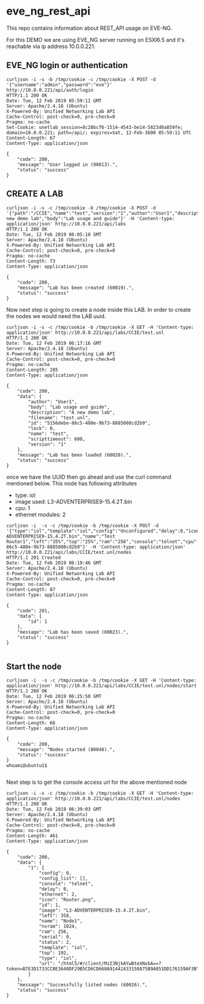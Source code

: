 # eve_ng_rest_api

This repo contains information about REST_API usage on EVE-NG.

For this DEMO we are using EVE_NG server running on ESXI6.5 and it's reachable via ip address 10.0.0.221.


**EVE_NG login or authentication**
----------------------------------

```
curljson -i -s -b /tmp/cookie -c /tmp/cookie -X POST -d '{"username":"admin","password":"eve"}' http://10.0.0.221/api/auth/login
HTTP/1.1 200 OK
Date: Tue, 12 Feb 2019 05:59:11 GMT
Server: Apache/2.4.18 (Ubuntu)
X-Powered-By: Unified Networking Lab API
Cache-Control: post-check=0, pre-check=0
Pragma: no-cache
Set-Cookie: unetlab_session=8c28bcf6-1514-4543-be14-5823d0a859fe; domain=10.0.0.221; path=/api/; expires=Sat, 12-Feb-3600 05:59:11 UTC
Content-Length: 67
Content-Type: application/json

{
    "code": 200,
    "message": "User logged in (90013).",
    "status": "success"
}

```

**CREATE A LAB**
---------------

```
curljson -i -s -c /tmp/cookie -b /tmp/cookie -X POST -d '{"path":"/CCIE","name":"test","version":"1","author":"User1","description":"A new demo lab","body":"Lab usage and guide"}' -H 'Content-type: application/json' http://10.0.0.221/api/labs
HTTP/1.1 200 OK
Date: Tue, 12 Feb 2019 06:05:18 GMT
Server: Apache/2.4.18 (Ubuntu)
X-Powered-By: Unified Networking Lab API
Cache-Control: post-check=0, pre-check=0
Pragma: no-cache
Content-Length: 73
Content-Type: application/json

{
    "code": 200,
    "message": "Lab has been created (60019).",
    "status": "success"
}

```


Now next step is going to create a node inside this LAB. In order to create the nodes we would need the LAB uuid.

```
curljson -i -s -c /tmp/cookie -b /tmp/cookie -X GET -H 'Content-type: application/json' http://10.0.0.221/api/labs/CCIE/test.unl
HTTP/1.1 200 OK
Date: Tue, 12 Feb 2019 06:17:16 GMT
Server: Apache/2.4.18 (Ubuntu)
X-Powered-By: Unified Networking Lab API
Cache-Control: post-check=0, pre-check=0
Pragma: no-cache
Content-Length: 285
Content-Type: application/json

{
    "code": 200,
    "data": {
        "author": "User1",
        "body": "Lab usage and guide",
        "description": "A new demo lab",
        "filename": "test.unl",
        "id": "5156debe-86c5-480e-9b73-8885008cd2b9",
        "lock": 0,
        "name": "test",
        "scripttimeout": 600,
        "version": "1"
    },
    "message": "Lab has been loaded (60020).",
    "status": "success"
}

```

once we have the UUID then go ahead and use the curl command mentioned below.  This node has following attributes

* type: iol
* image used: L3-ADVENTERPRISE9-15.4.2T.bin
* cpu: 1
* ethernet modules: 2



```
curljson -i  -s -c /tmp/cookie -b /tmp/cookie -X POST -d '{"type":"iol","template":"iol","config":"Unconfigured","delay":0,"icon":"Router.png","image":"L3-ADVENTERPRISE9-15.4.2T.bin","name":"Test Router1","left":"35%","top":"25%","ram":"256","console":"telnet","cpu":1,"ethernet":2,"uuid":"5156debe-86c5-480e-9b73-8885008cd2b9"}' -H 'Content-type: application/json' http://10.0.0.221/api/labs/CCIE/test.unl/nodes
HTTP/1.1 201 Created
Date: Tue, 12 Feb 2019 06:19:46 GMT
Server: Apache/2.4.18 (Ubuntu)
X-Powered-By: Unified Networking Lab API
Cache-Control: post-check=0, pre-check=0
Pragma: no-cache
Content-Length: 87
Content-Type: application/json

{
    "code": 201,
    "data": {
        "id": 1
    },
    "message": "Lab has been saved (60023).",
    "status": "success"
}


```

**Start the node**
-------------------


```
curljson -i  -s -c /tmp/cookie -b /tmp/cookie -X GET -H 'Content-type: application/json' http://10.0.0.221/api/labs/CCIE/test.unl/nodes/start
HTTP/1.1 200 OK
Date: Tue, 12 Feb 2019 06:25:50 GMT
Server: Apache/2.4.18 (Ubuntu)
X-Powered-By: Unified Networking Lab API
Cache-Control: post-check=0, pre-check=0
Pragma: no-cache
Content-Length: 66
Content-Type: application/json

{
    "code": 200,
    "message": "Nodes started (80048).",
    "status": "success"
}
whoami@ubuntu1$


```

Next step is to get the console access url for the above mentioned node

```
curljson -i -s -c /tmp/cookie -b /tmp/cookie -X GET -H 'Content-type: application/json' http://10.0.0.221/api/labs/CCIE/test.unl/nodes
HTTP/1.1 200 OK
Date: Tue, 12 Feb 2019 06:39:03 GMT
Server: Apache/2.4.18 (Ubuntu)
X-Powered-By: Unified Networking Lab API
Cache-Control: post-check=0, pre-check=0
Pragma: no-cache
Content-Length: 461
Content-Type: application/json

{
    "code": 200,
    "data": {
        "1": {
            "config": 0,
            "config_list": [],
            "console": "telnet",
            "delay": 0,
            "ethernet": 2,
            "icon": "Router.png",
            "id": 1,
            "image": "L3-ADVENTERPRISE9-15.4.2T.bin",
            "left": 358,
            "name": "Node1",
            "nvram": 1024,
            "ram": 256,
            "serial": 0,
            "status": 2,
            "template": "iol",
            "top": 192,
            "type": "iol",
            "url": "/html5/#/client/MzI3NjkAYwBteXNxbA==?token=B7E3D1733CCBE3640DF29B5CD6CD668A91442433158875B9A851DD176159AF3B"
        }
    },
    "message": "Successfully listed nodes (60026).",
    "status": "success"
}

```
